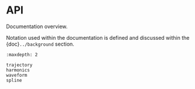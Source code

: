 # API

Documentation overview.

Notation used within the documentation is defined
and discussed within the {doc}`../background` section.

```{toctree}
:maxdepth: 2

trajectory
harmonics
waveform
spline
```
